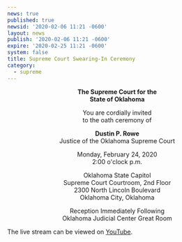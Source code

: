 ```yaml
---
news: true
published: true
newsid: '2020-02-06 11:21 -0600'
layout: news
publish: '2020-02-06 11:21 -0600'
expire: '2020-02-25 11:21 -0600'
system: false
title: Supreme Court Swearing-In Ceremony
category:
  - supreme
---
```

<div style="text-align: center;"> 
   <p><strong>The Supreme Court for the</strong><br>
      <strong>State of Oklahoma</strong></p>
   <p>You are cordially invited<br> to the oath ceremony of</p>
   <p><strong>Dustin P. Rowe</strong><br>
      Justice of the Oklahoma Supreme Court</p>

   <p>Monday, February 24, 2020 <br> 2:00 o'clock p.m.</p>
   <p>Oklahoma State Capitol <br>
Supreme Court Courtroom, 2nd Floor <br>
2300 North Lincoln Boulevard <br>
Oklahoma City, Oklahoma
</p>
   <p>Reception Immediately Following<br>
      Oklahoma Judicial Center Great Room</p>
</div>

The live stream can be viewed on [YouTube](https://youtu.be/P-sfZJ-6qFM).
